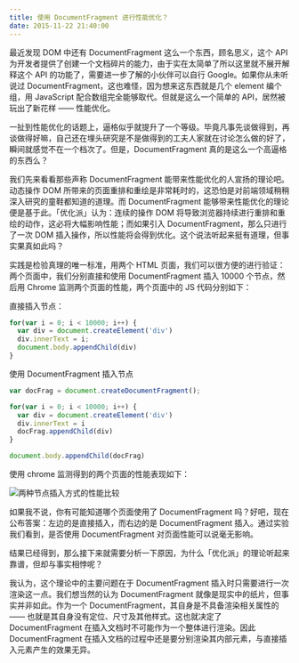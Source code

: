 ```yaml
---
title: 使用 DocumentFragment 进行性能优化？
date: 2015-11-22 21:40:00
---
```


最近发现 DOM 中还有 DocumentFragment 这么一个东西，顾名思义，这个 API 为开发者提供了创建一个文档碎片的能力，由于实在太简单了所以这里就不展开解释这个 API 的功能了，需要进一步了解的小伙伴可以自行 Google。如果你从未听说过 DocumentFragment，这也难怪，因为想来这东西就是几个 element 编个组，用 JavaScript 配合数组完全能够取代。但就是这么一个简单的 API，居然被玩出了新花样 —— 性能优化。

<!--more-->

一扯到性能优化的话题上，逼格似乎就提升了一个等级。毕竟凡事先谈做得到，再谈做得好嘛，自己还在埋头研究是不是做得到的工夫人家就在讨论怎么做的好了，瞬间就感觉不在一个档次了。但是，DocumentFragment 真的是这么一个高逼格的东西么？

我们先来看看那些声称 DocumentFragment 能带来性能优化的人宣扬的理论吧。动态操作 DOM 所带来的页面重排和重绘是非常耗时的，这恐怕是对前端领域稍稍深入研究的童鞋都知道的道理。而 DocumentFragment 能够带来性能优化的理论便是基于此。「优化派」认为：连续的操作 DOM 将导致浏览器持续进行重排和重绘的动作，这必将大幅影响性能；而如果引入 DocumentFragment，那么只进行了一次 DOM 插入操作，所以性能将会得到优化。这个说法听起来挺有道理，但事实果真如此吗？

实践是检验真理的唯一标准，用两个 HTML 页面，我们可以很方便的进行验证：两个页面中，我们分别直接和使用 DocumentFragment 插入 10000 个节点，然后用 Chrome 监测两个页面的性能，两个页面中的 JS 代码分别如下：

直接插入节点：

```js
for(var i = 0; i < 10000; i++) {
  var div = document.createElement('div')
  div.innerText = i;
  document.body.appendChild(div)
}
```

使用 DocumentFragment 插入节点

```js
var docFrag = document.createDocumentFragment();

for(var i = 0; i < 10000; i++) {
  var div = document.createElement('div')
  div.innerText = i
  docFrag.appendChild(div)
}

document.body.appendChild(docFrag)
```

使用 chrome 监测得到的两个页面的性能表现如下：

![两种节点插入方式的性能比较](/usr/uploads/documentfragment.png)

如果我不说，你有可能知道哪个页面使用了 DocumentFragment 吗？好吧，现在公布答案：左边的是直接插入，而右边的是 DocumentFragment 插入。通过实验我们看到，是否使用 DocumentFragment 对页面性能可以说毫无影响。

结果已经得到，那么接下来就需要分析一下原因，为什么「优化派」的理论听起来靠谱，但却与事实相悖呢？

我认为，这个理论中的主要问题在于 DocumentFragment 插入时只需要进行一次渲染这一点。我们想当然的认为 DocumentFragment 就像是现实中的纸片，但事实并非如此。作为一个 DocumentFragment，其自身是不具备渲染相关属性的 —— 也就是其自身没有定位、尺寸及其他样式。这也就决定了 DocumentFragment 在插入文档时不可能作为一个整体进行渲染。因此 DocumentFragment 在插入文档的过程中还是要分别渲染其内部元素，与直接插入元素产生的效果无异。
